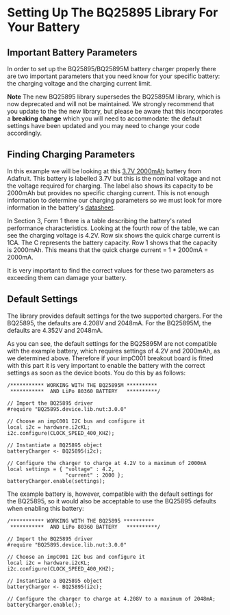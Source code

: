 # Setting Up The BQ25895 Library For Your Battery #

## Important Battery Parameters ##

In order to set up the BQ25895/BQ25895M battery charger properly there are two important parameters that you need know for your specific battery: the charging voltage and the charging current limit.

**Note** The new BQ25895 library supersedes the BQ25895M library, which is now deprecated and will not be maintained. We strongly recommend that you update to the the new library, but please be aware that this incorporates a **breaking change** which you will need to accommodate: the default settings have been updated and you may need to change your code accordingly.

## Finding Charging Parameters ##

In this example we will be looking at this [3.7V 2000mAh](https://www.adafruit.com/product/2011?gclid=EAIaIQobChMIh7uL6pP83AIVS0sNCh1NNQUsEAQYAiABEgKFA_D_BwE) battery from Adafruit. This battery is labelled 3.7V but this is the nominal voltage and not the voltage required for charging. The label also shows its capacity to be 2000mAh but provides no specific charging current. This is not enough information to determine our charging parameters so we must look for more information in the battery's [datasheet](LiIon2000mAh37V.pdf).

In Section 3, Form 1 there is a table describing the battery's rated performance characteristics. Looking at the fourth row of the table, we can see the charging voltage is 4.2V. Row six shows the quick charge current is 1CA. The C represents the battery capacity. Row 1 shows that the capacity is 2000mAh. This means that the quick charge current = 1 * 2000mA = 2000mA.

It is very important to find the correct values for these two parameters as exceeding them can damage your battery.

## Default Settings ##

The library provides default settings for the two supported chargers. For the BQ25895, the defaults are 4.208V and 2048mA. For the BQ25895M, the defaults are 4.352V and 2048mA.

As you can see, the default settings for the BQ25895M are not compatible with the example battery, which requires settings of 4.2V and 2000mAh, as we determined above. Therefore if your impC001 breakout board is fitted with this part it is very important to enable the battery with the correct settings as soon as the device boots. You do this by as follows:

```squirrel
/*********** WORKING WITH THE BQ25895M **********
 ***********  AND LiPo 80360 BATTERY   **********/

// Import the BQ25895 driver
#require "BQ25895.device.lib.nut:3.0.0"

// Choose an impC001 I2C bus and configure it
local i2c = hardware.i2cKL;
i2c.configure(CLOCK_SPEED_400_KHZ);

// Instantiate a BQ25895 object
batteryCharger <- BQ25895(i2c);

// Configure the charger to charge at 4.2V to a maximum of 2000mA
local settings = { "voltage" : 4.2,
                   "current" : 2000 };
batteryCharger.enable(settings);
```

The example battery is, however, compatible with the default settings for the BQ25895, so it would also be acceptable to use the BQ25895 defaults when enabling this battery:

```squirrel
/*********** WORKING WITH THE BQ25895 **********
 ***********  AND LiPo 80360 BATTERY   **********/

// Import the BQ25895 driver
#require "BQ25895.device.lib.nut:3.0.0"

// Choose an impC001 I2C bus and configure it
local i2c = hardware.i2cKL;
i2c.configure(CLOCK_SPEED_400_KHZ);

// Instantiate a BQ25895 object
batteryCharger <- BQ25895(i2c);

// Configure the charger to charge at 4.208V to a maximum of 2048mA;
batteryCharger.enable();
```
